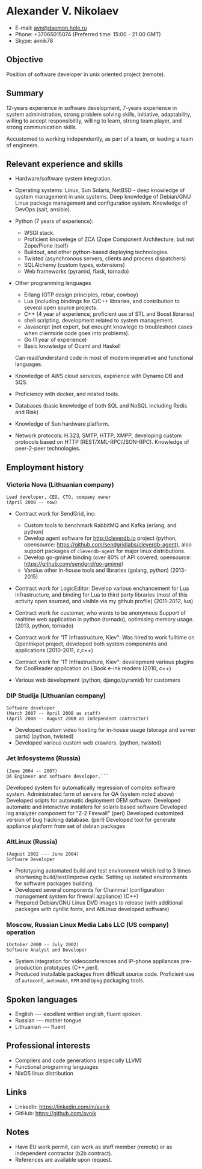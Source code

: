 Alexander V. Nikolaev 
=====================
* E-mail: avn@daemon.hole.ru 
* Phone: +37065015074 
  (Preferred time: 15:00 - 21:00 GMT)
* Skype: avnik78

Objective
---------

 Position of software developer in unix oriented project (remote).

Summary
-------

 12-years experience in software development, 7-years experience
 in system administration, strong problem solving skills, initiative,
 adaptability, willing to accept responsibility, willing to learn,
 strong team player, and strong communication skills.

 Accustomed to working independently, as part of a team, or leading a
 team of engineers.

Relevant experience and skills
------------------------------

* Hardware/software system integration.
* Operating systems: Linux, Sun Solaris, NetBSD - deep knowledge
  of system management in unix systems. Deep knowledge of Debian/GNU Linux 
  package management and configuration system. Knowledge of DevOps
  (salt, ansible).

* Python (7 years of experience):
    - WSGI stack.
    - Proficient knowelege of ZCA (Zope Component Architecture, 
        but not Zope/Plone itself)
    - Buildout, and other python-based deploying technologies.
    - Twisted (asynchronous servers, clients and process dispatchers)
    - SQLAlchemy (custom types, extensions)
    - Web frameworks (pyramid, flask, tornado)

* Other programming languages
    - Erlang (OTP design principles, rebar, cowboy) 
    - Lua (including bindings for C/C++ libraries, and contribution to several
      open source projects.
    - C++ (4 year of experience, proficient use of STL and  Boost libraries)
    - shell scripting, development related to system management.
    - Javascript (not expert, but enought knowlege to troubleshoot cases
      when clientside code goes into problems).
    - Go (1 year of experience)
    - Basic knowledge of Ocaml and Haskell

  Can read/understand code in most of modern imperative and functional 
  languages.

* Knowledge of AWS cloud services, expirience with Dynamo DB and SQS.
* Proficiency with docker, and related tools.
* Databases (basic knowledge of both SQL and NoSQL including Redis and Riak)
* Knowledge of Sun hardware platform.
* Network protocols: H.323, SMTP, HTTP, XMPP,
  developing custom protocols based on HTTP (REST/XML-RPC/JSON-RPC).
  Knowledge of peer-2-peer technologies.

Employment history
------------------

### Victoria Nova (Lithuanian company)

    Lead developer, CEO, CTO, company owner
    (April 2008 -- now)

  * Contract work for SendGrid, inc:
    - Custom tools to benchmark RabbitMQ and Kafka (erlang, and python)
    - Develop agent software for <http://cleverdb.io> project
      (python, opensource:
      <https://github.com/sendgridlabs/cleverdb-agent>),
      also support packages of `cleverdb-agent` for major linux distributions.
    - Develop go-gmime binding (over 80% of API covered, opensource:
      <https://github.com/sendgrid/go-gmime>)
    - Varoius other in-house tools and libraries (golang, python)
    (2013-2015)

  * Contract work for LogicEditor:
    Develop various enchancement for Lua infrastructure, and binding for
    Lua to third party libraries (most of this activity open sourced, and 
    visible via my github profile)
    (2011-2012, lua)
  * Contract work for customer, who wants to be anonymous
    Support of realtime web application in python (tornado), optimising memory
    usage. (2013, python, tornado)
  * Contract work for "IT Infrastructure, Kiev":
    Was hired to work fulltime on OpenInkpot project, developed both system
    components and applications
    (2010-2011, c,c++)
  * Contract work for "IT Infrastructure, Kiev":
    development various plugins for CoolReader application on LBook e-ink readers
    (2010, c++)
  * Various web development (python, django/pyramid) for customers

### DIP Studija (Lithuanian company)

    Software developer
    (March 2007 -- April 2008 as staff)
    (April 2008 -- August 2008 as independent contractor)

  * Developed custom video hosting for in-house usage (storage and server parts)
    (python, twisted)
  * Developed various custom web crawlers.
    (python, twisted)

### Jet Infosystems (Russia)

    (June 2004 -- 2007)
    QA Engineer and software developer.```

  Developed system for automatically regression of complex software system.
  Administrated farm of servers for QA (system noted above)
  Developed scipts for automatic deployment OEM software.
  Developed automatic and interactive installers for solaris based software
  Developed log analyzer component for "Z-2 Firewall" (perl)
  Developed customized version of bug tracking database. (perl)
  Developed tool for generate appliance platform from set of debian packages

### AltLinux (Russia)

    (August 2002 --- June 2004)
    Software Developer

  * Prototyping automated build and test environment which led to 3 times 
    shortening build/test/improve cycle. Setting up isolated environments 
    for software packages building.
  * Developed several components for Chainmail (configuration management system
    for firewall appliance) (C++)
  * Prepared Debian/GNU Linux DVD images to release (with additional packages 
    with cyrillic fonts, and AltLinux developed software)

### Moscow, Russian Linux Media Labs LLC (US company) operation

    (October 2000 -- July 2002)
    Software Analyst and Developer 

 * System integration for videoconferences and IP-phone appliances 
   pre-production prototypes (C++,perl).
 * Produced installable packages from difficult source code. Proficient use of
   `autoconf`, `automake`, `RPM` and `Dpkg` packaging tools.
   
## Spoken languages
  * English --- excellent written english, fluent spoken.
  * Russian --- mother tongue
  * Lithuanian --- fluent

## Professional interests
* Compilers and code generations (especially LLVM)
* Functional programing languages
* NixOS linux distribution

## Links

* LinkedIn: <https://linkedin.com/in/avnik>
* GitHub: <https://github.com/avnik>

## Notes
* Have EU work permit, can work as staff member (remote) or as independent 
  contractor (b2b contract).
* References are available upon request.
